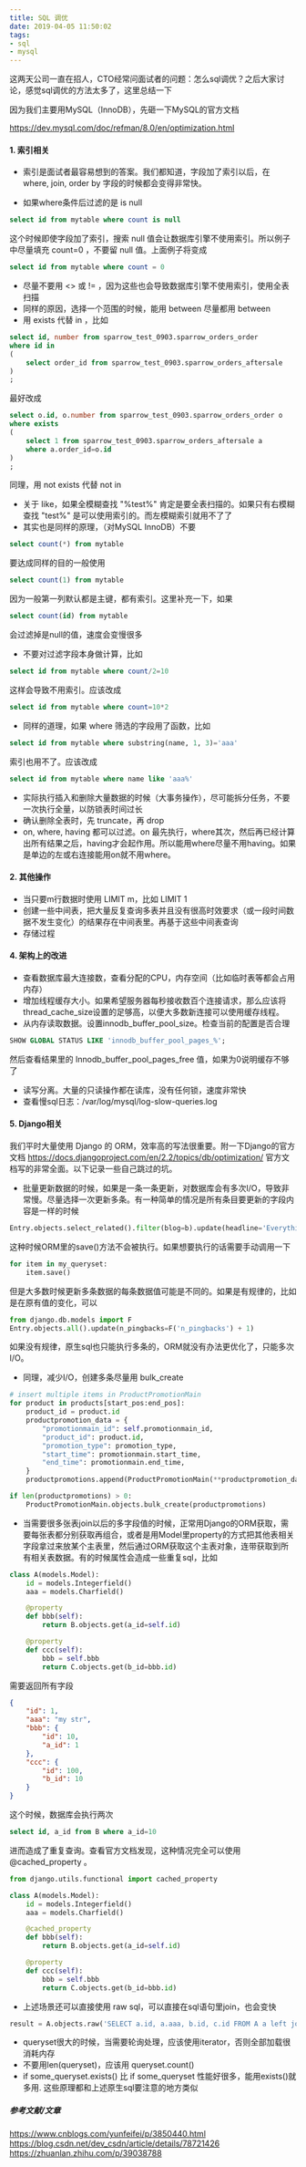 ```yaml
---
title: SQL 调优
date: 2019-04-05 11:50:02
tags:
- sql
- mysql
---
```



这两天公司一直在招人，CTO经常问面试者的问题：怎么sql调优？之后大家讨论，感觉sql调优的方法太多了，这里总结一下


因为我们主要用MySQL（InnoDB），先砸一下MySQL的官方文档

https://dev.mysql.com/doc/refman/8.0/en/optimization.html


#### 1. 索引相关 ####

* 索引是面试者最容易想到的答案。我们都知道，字段加了索引以后，在 where, join, order by 字段的时候都会变得非常快。

* 如果where条件后过滤的是 is null
```sql
select id from mytable where count is null
```

这个时候即使字段加了索引，搜索 null 值会让数据库引擎不使用索引。所以例子中尽量填充 count=0 ，不要留 null 值。上面例子将变成
```sql
select id from mytable where count = 0
```
* 尽量不要用 <> 或 != ，因为这些也会导致数据库引擎不使用索引，使用全表扫描
* 同样的原因，选择一个范围的时候，能用 between 尽量都用 between
* 用 exists 代替 in ，比如
```sql
select id, number from sparrow_test_0903.sparrow_orders_order
where id in
(
    select order_id from sparrow_test_0903.sparrow_orders_aftersale
)
;
```
最好改成
```sql
select o.id, o.number from sparrow_test_0903.sparrow_orders_order o
where exists
(
    select 1 from sparrow_test_0903.sparrow_orders_aftersale a
    where a.order_id=o.id
)
;
```
同理，用 not exists 代替 not in
* 关于 like，如果全模糊查找 "%test%" 肯定是要全表扫描的。如果只有右模糊查找 "test%" 是可以使用索引的。而左模糊索引就用不了了
* 其实也是同样的原理，（对MySQL InnoDB）不要
```sql
select count(*) from mytable
```
要达成同样的目的一般使用
```sql
select count(1) from mytable
```
因为一般第一列默认都是主键，都有索引。这里补充一下，如果
```sql
select count(id) from mytable
```
会过滤掉是null的值，速度会变慢很多
* 不要对过滤字段本身做计算，比如
```sql
select id from mytable where count/2=10
```
这样会导致不用索引。应该改成
```sql
select id from mytable where count=10*2
```
* 同样的道理，如果 where 筛选的字段用了函数，比如
```sql
select id from mytable where substring(name, 1, 3)='aaa'
```
索引也用不了。应该改成
```sql
select id from mytable where name like 'aaa%'
```
* 实际执行插入和删除大量数据的时候（大事务操作），尽可能拆分任务，不要一次执行全量，以防锁表时间过长
* 确认删除全表时，先 truncate，再 drop
* on, where, having 都可以过滤。on 最先执行，where其次，然后再已经计算出所有结果之后，having才会起作用。所以能用where尽量不用having。如果是单边的左或右连接能用on就不用where。




#### 2. 其他操作 ####

* 当只要m行数据时使用 LIMIT m，比如 LIMIT 1
* 创建一些中间表，把大量反复查询多表并且没有很高时效要求（或一段时间数据不发生变化）的结果存在中间表里。再基于这些中间表查询
* 存储过程


#### 4. 架构上的改进 ####
* 查看数据库最大连接数，查看分配的CPU，内存空间（比如临时表等都会占用内存）
* 增加线程缓存大小。如果希望服务器每秒接收数百个连接请求，那么应该将thread_cache_size设置的足够高，以便大多数新连接可以使用缓存线程。
* 从内存读取数据。设置innodb_buffer_pool_size。检查当前的配置是否合理
```sql
SHOW GLOBAL STATUS LIKE 'innodb_buffer_pool_pages_%';
```
然后查看结果里的 Innodb_buffer_pool_pages_free 值，如果为0说明缓存不够了
* 读写分离。大量的只读操作都在读库，没有任何锁，速度非常快
* 查看慢sql日志：/var/log/mysql/log-slow-queries.log



#### 5. Django相关 ####

我们平时大量使用 Django 的 ORM，效率高的写法很重要。附一下Django的官方文档 https://docs.djangoproject.com/en/2.2/topics/db/optimization/  官方文档写的非常全面。以下记录一些自己跳过的坑。


* 批量更新数据的时候，如果是一条一条更新，对数据库会有多次I/O，导致非常慢。尽量选择一次更新多条。有一种简单的情况是所有条目要更新的字段内容是一样的时候
```python
Entry.objects.select_related().filter(blog=b).update(headline='Everything is the same')
```
这种时候ORM里的save()方法不会被执行。如果想要执行的话需要手动调用一下
```python
for item in my_queryset:
    item.save()
```
但是大多数时候更新多条数据的每条数据值可能是不同的。如果是有规律的，比如是在原有值的变化，可以
```python
from django.db.models import F
Entry.objects.all().update(n_pingbacks=F('n_pingbacks') + 1)
```
如果没有规律，原生sql也只能执行多条的，ORM就没有办法更优化了，只能多次I/O。

* 同理，减少I/O，创建多条尽量用 bulk_create
```python
# insert multiple items in ProductPromotionMain
for product in products[start_pos:end_pos]:
    product_id = product.id
    productpromotion_data = {
        "promotionmain_id": self.promotionmain_id,
        "product_id": product.id,
        "promotion_type": promotion_type,
        "start_time": promotionmain.start_time,
        "end_time": promotionmain.end_time,
    }
    productpromotions.append(ProductPromotionMain(**productpromotion_data))

if len(productpromotions) > 0:
    ProductPromotionMain.objects.bulk_create(productpromotions)
```

* 当需要很多张表join以后的多字段值的时候，正常用Django的ORM获取，需要每张表都分别获取再组合，或者是用Model里property的方式把其他表相关字段拿过来放某个主表里，然后通过ORM获取这个主表对象，连带获取到所有相关表数据。有的时候属性会造成一些重复sql，比如
```python
class A(models.Model):
    id = models.Integerfield()
    aaa = models.Charfield()

    @property
    def bbb(self):
        return B.objects.get(a_id=self.id)

    @property
    def ccc(self):
        bbb = self.bbb
        return C.objects.get(b_id=bbb.id)

```
需要返回所有字段
```json
{
    "id": 1,
    "aaa": "my str",
    "bbb": {
        "id": 10,
        "a_id": 1
    },
    "ccc": {
        "id": 100,
        "b_id": 10
    }
}
```
这个时候，数据库会执行两次
```sql
select id, a_id from B where a_id=10
```
进而造成了重复查询。查看官方文档发现，这种情况完全可以使用 @cached_property 。
```python
from django.utils.functional import cached_property

class A(models.Model):
    id = models.Integerfield()
    aaa = models.Charfield()

    @cached_property
    def bbb(self):
        return B.objects.get(a_id=self.id)

    @property
    def ccc(self):
        bbb = self.bbb
        return C.objects.get(b_id=bbb.id)

```


* 上述场景还可以直接使用 raw sql，可以直接在sql语句里join，也会变快
```python
result = A.objects.raw('SELECT a.id, a.aaa, b.id, c.id FROM A a left join B on a.id=b.a_id left join C on b.id=c.b_id')
```
* queryset很大的时候，当需要轮询处理，应该使用iterator，否则全部加载很消耗内存
* 不要用len(queryset)，应该用 queryset.count()
* if some_queryset.exists() 比 if some_queryset 性能好很多，能用exists()就多用. 这些原理都和上述原生sql要注意的地方类似



##### 参考文献/文章 #####
https://www.cnblogs.com/yunfeifei/p/3850440.html
https://blog.csdn.net/dev_csdn/article/details/78721426
https://zhuanlan.zhihu.com/p/39038788